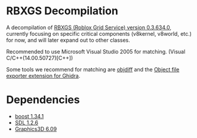 # RBXGS Decompilation
A decompilation of [RBXGS (Roblox Grid Service) version 0.3.634.0](https://archive.robloxopolis.com/api/getfile/%2FClients%2FRBXGS%2FS3FileHandler_RBXGSSetup_0.3.634.0.msi), currently focusing on specific critical components (v8kernel, v8world, etc.) for now, and will later expand out to other classes.

Recommended to use Microsoft Visual Studio 2005 for matching. (Visual C/C++(14.00.50727)[C++])

Some tools we recommend for matching are [objdiff](https://github.com/encounter/objdiff) and the [Object file exporter extension for Ghidra](https://github.com/boricj/ghidra-delinker-extension).

# Dependencies
* [boost 1.34.1](https://www.boost.org/users/history/version_1_34_1.html)
* [SDL 1.2.6](https://www.libsdl.org/release/SDL-1.2.6-win32.zip)
* [Graphics3D 6.09](https://sourceforge.net/projects/g3d/files/g3d-cpp/6.09/)
